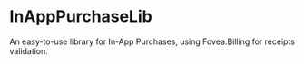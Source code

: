 # InAppPurchaseLib
An easy-to-use library for In-App Purchases, using Fovea.Billing for receipts validation.
